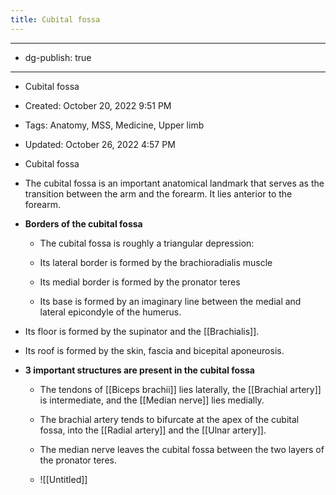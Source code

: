 ```yaml
---
title: Cubital fossa
---
```


- --

- dg-publish: true

- --

- Cubital fossa

- Created: October 20, 2022 9:51 PM

- Tags: Anatomy, MSS, Medicine, Upper limb

- Updated: October 26, 2022 4:57 PM

- Cubital fossa

- The cubital fossa is an important anatomical landmark that serves as the transition between the arm and the forearm. It lies anterior to the forearm.

- ********************************************************Borders of the cubital fossa********************************************************
	 - The cubital fossa is roughly a triangular depression:

	 - Its lateral border is formed by the brachioradialis muscle

	 - Its medial border is formed by the pronator teres

	 - Its base is formed by an imaginary line between the medial and lateral epicondyle of the humerus.

- Its floor is formed by the supinator and the [[Brachialis]].

- Its roof is formed by the skin, fascia and bicepital aponeurosis.

- ********************************************************3 important structures are present in the cubital fossa********************************************************
	 - The tendons of [[Biceps brachii]] lies laterally, the [[Brachial artery]] is intermediate, and the [[Median nerve]] lies medially.

	 - The brachial artery tends to bifurcate at the apex of the cubital fossa, into the [[Radial artery]] and the [[Ulnar artery]].

	 - The median nerve leaves the cubital fossa between the two layers of the pronator teres.

	 - ![[Untitled]]
